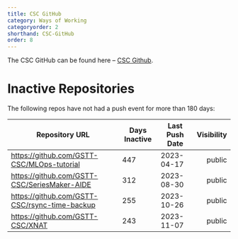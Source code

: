 ```yaml
---
title: CSC GitHub
category: Ways of Working
categoryorder: 2
shorthand: CSC-GitHub
order: 8
---
```


The CSC GitHub can be found here – <a href="https://github.com/GSTT-CSC/">CSC Github</a>.

# Inactive Repositories

The following repos have not had a push event for more than 180 days:

| Repository URL | Days Inactive | Last Push Date | Visibility |
| --- | --- | --- | ---: |
| https://github.com/GSTT-CSC/MLOps-tutorial | 447 | 2023-04-17 | public |
| https://github.com/GSTT-CSC/SeriesMaker-AIDE | 312 | 2023-08-30 | public |
| https://github.com/GSTT-CSC/rsync-time-backup | 255 | 2023-10-26 | public |
| https://github.com/GSTT-CSC/XNAT | 243 | 2023-11-07 | public |
